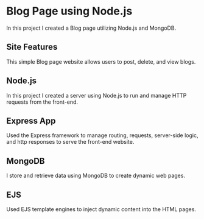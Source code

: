 # Blog Page using Node.js
In this project I created a Blog page utilizing Node.js and MongoDB.

## Site Features 
This simple Blog page website allows users to post, delete, and view blogs.

## Node.js
In this project I created a server using Node.js to run and manage HTTP requests from the front-end.

## Express App
Used the Express framework to manage routing, requests, server-side logic, and http responses to serve the front-end website.

## MongoDB
I store and retrieve data using MongoDB to create dynamic web pages.

## EJS
Used EJS template engines to inject dynamic content into the HTML pages.

